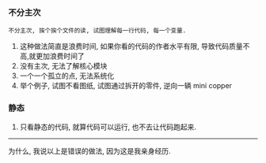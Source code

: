 ### 不分主次
```
不分主次, 挨个挨个文件的读, 试图理解每一行代码, 每一个变量.
```
1. 这种做法简直是浪费时间, 如果你看的代码的作者水平有限, 导致代码质量不高,就更加浪费时间了
2. 没有主次, 无法了解核心模块
3. 一个一个孤立的点, 无法系统化
4. 举个例子, 试图不看图纸, 试图通过拆开的零件, 逆向一辆 mini copper

### 静态
1. 只看静态的代码, 就算代码可以运行, 也不去让代码跑起来.


----

为什么, 我说以上是错误的做法, 因为这是我亲身经历.
